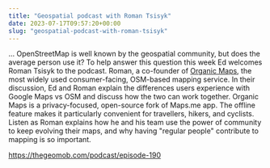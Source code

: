 ```yaml
---
title: "Geospatial podcast with Roman Tsisyk"
date: 2023-07-17T09:57:20+00:00
slug: "geospatial-podcast-with-roman-tsisyk"
---
```


… OpenStreetMap is well known by the geospatial community, but does the average person use it? To help answer this question this week Ed welcomes Roman Tsisyk to the podcast. Roman, a co-founder of [Organic Maps](https://organicmaps.app/), the most widely used consumer-facing, OSM-based mapping service. In their discussion, Ed and Roman explain the differences users experience with Google Maps vs OSM and discuss how the two can work together. Organic Maps is a privacy-focused, open-source fork of Maps.me app. The offline feature makes it particularly convenient for travellers, hikers, and cyclists. Listen as Roman explains how he and his team use the power of community to keep evolving their maps, and why having "regular people" contribute to mapping is so important.


<https://thegeomob.com/podcast/episode-190>
